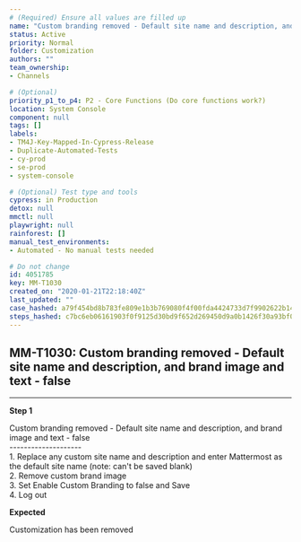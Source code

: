 ```yaml
---
# (Required) Ensure all values are filled up
name: "Custom branding removed - Default site name and description, and brand image and text - false"
status: Active
priority: Normal
folder: Customization
authors: ""
team_ownership: 
- Channels

# (Optional)
priority_p1_to_p4: P2 - Core Functions (Do core functions work?)
location: System Console
component: null
tags: []
labels: 
- TM4J-Key-Mapped-In-Cypress-Release
- Duplicate-Automated-Tests
- cy-prod
- se-prod
- system-console

# (Optional) Test type and tools
cypress: in Production
detox: null
mmctl: null
playwright: null
rainforest: []
manual_test_environments: 
- Automated - No manual tests needed

# Do not change
id: 4051785
key: MM-T1030
created_on: "2020-01-21T22:18:40Z"
last_updated: ""
case_hashed: a79f454bd8b783fe809e1b3b769080f4f00fda4424733d7f9902622b14873d918f087a4ef4d4da39ace0a157c1ff8984
steps_hashed: c7bc6eb06161903f0f9125d30bd9f652d269450d9a0b1426f30a93bf0881c803d9914721bc5ba6f4b488b8791a3e3d7f
---
```


<!-- (Auto-generated) Based on frontmatter's "key" and "name" -->

## MM-T1030: Custom branding removed - Default site name and description, and brand image and text - false

---

**Step 1**

Custom branding removed - Default site name and description, and brand image and text - false\
\--------------------\
1\. Replace any custom site name and description and enter Mattermost as the default site name (note: can't be saved blank)\
2\. Remove custom brand image\
3\. Set Enable Custom Branding to false and Save\
4\. Log out

**Expected**

Customization has been removed
